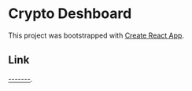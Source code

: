 # Crypto Deshboard

This project was bootstrapped with [Create React App](https://github.com/facebook/create-react-app).

## Link

[-------](https://awesome-leavitt-9b98f0.netlify.app).
